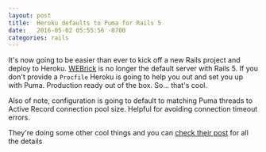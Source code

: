```yaml
---
layout: post
title:  Heroku defaults to Puma for Rails 5
date:   2016-05-02 05:55:56 -0700
categories: rails
---
```


It's now going to be easier than ever to kick off a new Rails project and deploy
to Heroku. [WEBrick][1] is no longer the default server with Rails 5. If you don't
provide a `Procfile` Heroku is going to help you out and set you up with Puma.
Production ready out of the box. So... that's cool.

Also of note, configuration is going to default to matching Puma threads to Active
Record connection pool size. Helpful for avoiding connection timeout errors.

They're doing some other cool things and you can [check their post][2] for all the
details

[1]: http://ruby-doc.org/stdlib-2.3.0/libdoc/webrick/rdoc/WEBrick.html
[2]: https://blog.heroku.com/archives/2016/5/2/container_ready_rails_5
